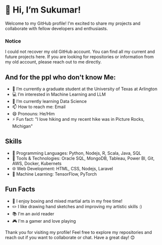# 👋 Hi, I’m Sukumar!

Welcome to my GitHub profile! I'm excited to share my projects and collaborate with fellow developers and enthusiasts.
### Notice
I could not recover my old GitHub account. You can find all my current and future projects here. If you are looking for repositories or information from my old account, please reach out to me directly.

## And for the ppl who don't know Me:
- 🏫 I’m currently a graduate student at the University of Texas at Arlington
- 💻 I’m interested in Machine Learning and LLM
- 🌱 I’m currently learning Data Science
- 📫 How to reach me: Email
- 😄 Pronouns: He/Him
- ⚡ Fun fact: "I love hiking and my recent hike was in Picture Rocks, Michigan"

## Skills
- 🚀 Programming Languages:  Python, Nodejs, R, Scala, Java, SQL
- 🔧 Tools & Technologies: Oracle SQL, MongoDB, Tableau, Power BI, Git, AWS, Docker, Kubernets
- 🌐 Web Development: HTML, CSS, Nodejs, Laravel
- 🧠 Machine Learning: TensorFlow, PyTorch

## Fun Facts
- 🥊 I enjoy boxing and mixed martial arts in my free time!
- ✏️ I like drawing hand sketches and improving my artistic skills :)
- 📚 I'm an avid reader
- 🎮 I'm a gamer and love playing


Thank you for visiting my profile! Feel free to explore my repositories and reach out if you want to collaborate or chat. Have a great day! 😊

